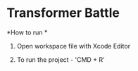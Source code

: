 # Transformer Battle

*How to run *

1. Open workspace file with Xcode Editor

2. To run the project - 'CMD + R'
